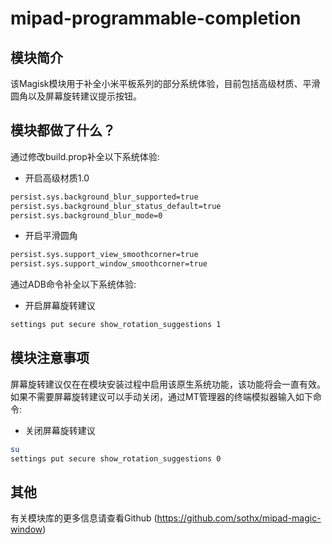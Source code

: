 # mipad-programmable-completion

## 模块简介
该Magisk模块用于补全小米平板系列的部分系统体验，目前包括高级材质、平滑圆角以及屏幕旋转建议提示按钮。

## 模块都做了什么？

通过修改build.prop补全以下系统体验:

- 开启高级材质1.0
```bash
persist.sys.background_blur_supported=true
persist.sys.background_blur_status_default=true
persist.sys.background_blur_mode=0
```

- 开启平滑圆角
```bash
persist.sys.support_view_smoothcorner=true
persist.sys.support_window_smoothcorner=true
```

通过ADB命令补全以下系统体验:

- 开启屏幕旋转建议
```bash
settings put secure show_rotation_suggestions 1
```

## 模块注意事项
屏幕旋转建议仅在在模块安装过程中启用该原生系统功能，该功能将会一直有效。如果不需要屏幕旋转建议可以手动关闭，通过MT管理器的终端模拟器输入如下命令:

- 关闭屏幕旋转建议
```bash
su
settings put secure show_rotation_suggestions 0
```

## 其他

有关模块库的更多信息请查看Github (https://github.com/sothx/mipad-magic-window)
